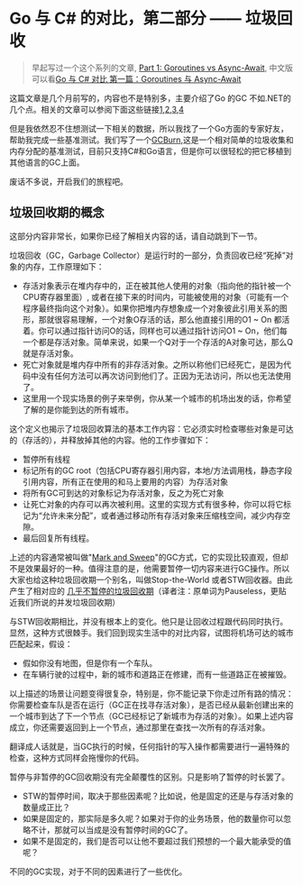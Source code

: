 # Go 与 C# 的对比，第二部分 —— 垃圾回收

> 早起写过一个这个系列的文章, [Part 1: Goroutines vs Async-Await](https://medium.com/@alexyakunin/go-vs-c-part-1-goroutines-vs-async-await-ac909c651c11), 中文版可以看[Go 与 C# 对比 第一篇：Goroutines 与 Async-Await](https://studygolang.com/articles/19399)

这篇文章是几个月前写的，内容也不是特别多，主要介绍了Go 的GC 不如.NET的几个点。相关的文章可以参阅下面这些链接[1](https://blog.plan99.net/modern-garbage-collection-911ef4f8bd8e),[2](https://making.pusher.com/golangs-real-time-gc-in-theory-and-practice/),[3](https://blog.cloudflare.com/go-dont-collect-my-garbage/),[4](http://mattwarren.org/2017/01/13/Analysing-Pause-times-in-the-.NET-GC/)

但是我依然忍不住想测试一下相关的数据，所以我找了一个Go方面的专家好友，帮助我完成一些基准测试。我们写了一个[GCBurn](https://github.com/alexyakunin/GCBurn),这是一个相对简单的垃圾收集和内存分配的基准测试，目前只支持C#和Go语言，但是你可以很轻松的把它移植到其他语言的GC上面。

废话不多说，开启我们的旅程吧。

## 垃圾回收期的概念

这部分内容非常长，如果你已经了解相关内容的话，请自动跳到下一节。

垃圾回收（GC，Garbage Collector）是运行时的一部分，负责回收已经“死掉”对象的内存，工作原理如下：
- 存活对象表示在堆内存中的，正在被其他人使用的对象（指向他的指针被一个CPU寄存器里面）, 或者在接下来的时间内，可能被使用的对象（可能有一个程序最终指向这个对象）。如果你把堆内存想象成一个对象彼此引用关系的图形，那就很容易理解，一个对象O存活的话，那么他直接引用的O1 ~ On 都活着。你可以通过指针访问O的话，同样也可以通过指针访问O1 ~ On，他们每一个都是存活对象。简单来说，如果一个Q对于一个存活的A对象可达，那么Q就是存活对象。
- 死亡对象就是堆内存中所有的非存活对象。之所以称他们已经死亡，是因为代码中没有任何方法可以再次访问到他们了。正因为无法访问，所以也无法使用了。
- 这里用一个现实场景的例子来举例，你从某一个城市的机场出发的话，你希望了解的是你能到达的所有城市。

这个定义也揭示了垃圾回收算法的基本工作内容：它必须实时检查哪些对象是可达的（存活的），并释放掉其他的内容。他的工作步骤如下：
- 暂停所有线程
- 标记所有的GC root（包括CPU寄存器引用内容，本地/方法调用栈，静态字段引用内容，所有正在使用的和马上要用的内容）为存活对象
- 将所有GC可到达的对象标记为存活对象，反之为死亡对象
- 让死亡对象的内存可以再次被利用。这里的实现方式有很多种，你可以将它标记为“允许未来分配”，或者通过移动所有存活对象来压缩栈空间，减少内存空隙。
- 最后回复所有线程。

上述的内容通常被叫做"[Mark and Sweep](https://www.geeksforgeeks.org/mark-and-sweep-garbage-collection-algorithm/)"的GC方式，它的实现比较直观，但却不是效果最好的一种。值得注意的是，他需要暂停一切内容来进行GC操作。所以大家也给这种垃圾回收期一个别名，叫做Stop-the-World 或者STW回收器。由此产生了相对应的 [几乎不暂停的垃圾回收期](https://www.google.com/search?q=pauseless+GC)（译者注：原单词为Pauseless，更贴近我们所说的并发垃圾回收期）

与STW回收期相比，并没有根本上的变化。他只是让回收过程跟代码同时执行。显然，这种方式很棘手。我们回到现实生活中的对比内容，试图将机场可达的城市匹配起来，假设：
- 假如你没有地图，但是你有一个车队。
- 在车辆行驶的过程中，新的城市和道路正在修建，而有一些道路正在被摧毁。

以上描述的场景让问题变得很复杂，特别是，你不能记录下你走过所有路的情况：你需要检查车队是否在运行（GC正在找寻存活对象），是否已经从最新创建出来的一个城市到达了下一个节点（GC已经标记了新城市为存活的对象）。如果上述内容成立，你还需要返回到上一个节点，通过那里在查找一次所有的存活对象。

翻译成人话就是，当GC执行的时候，任何指针的写入操作都需要进行一遍特殊的检查，这种方式同样会拖慢你的代码。

暂停与非暂停的GC回收期没有完全颠覆性的区别。只是影响了暂停的时长罢了。
- STW的暂停时间，取决于那些因素呢？比如说，他是固定的还是与存活对象的数量成正比？
- 如果是固定的，那实际是多久呢？如果对于你的业务场景，他的数量你可以忽略不计，那就可以当成是没有暂停时间的GC了。
- 如果不是固定的，我们是否可以让他不要超过我们预想的一个最大能承受的值呢？

不同的GC实现，对于不同的因素进行了一些优化。